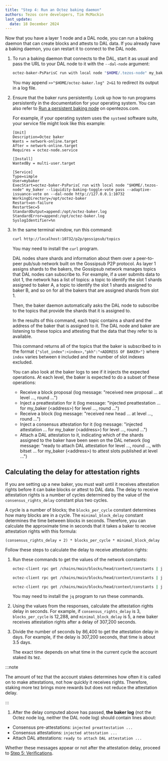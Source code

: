 ```yaml
---
title: "Step 4: Run an Octez baking daemon"
authors: Tezos core developers, Tim McMackin
last_update:
  date: 18 December 2024
---
```


Now that you have a layer 1 node and a DAL node, you can run a baking daemon that can create blocks and attests to DAL data.
If you already have a baking daemon, you can restart it to connect to the DAL node.

1. To run a baking daemon that connects to the DAL, start it as usual and pass the URL to your DAL node to it with the `--dal-node` argument:

   ```bash
   octez-baker-PsParisC run with local node "$HOME/.tezos-node" my_baker --liquidity-baking-toggle-vote pass --adaptive-issuance-vote on --dal-node http://127.0.0.1:10732
   ```

   You may append `>>"$HOME/octez-baker.log" 2>&1` to redirect its output in a log file.

1. Ensure that the baker runs persistently.
Look up how to run programs persistently in the documentation for your operating system.
You can also refer to [Run a persistent baking node](https://opentezos.com/node-baking/baking/persistent-baker/) on opentezos.com.

   For example, if your operating system uses the `systemd` software suite, your service file might look like this example:

   ```systemd
   [Unit]
   Description=Octez baker
   Wants = network-online.target
   After = network-online.target
   Requires = octez-node.service

   [Install]
   WantedBy = multi-user.target

   [Service]
   Type=simple
   User=mybaker
   ExecStart=octez-baker-PsParisC run with local node "$HOME/.tezos-node" my_baker --liquidity-baking-toggle-vote pass --adaptive-issuance-vote on --dal-node http://127.0.0.1:10732
   WorkingDirectory=/opt/octez-baker
   Restart=on-failure
   RestartSec=5
   StandardOutput=append:/opt/octez-baker.log
   StandardError=append:/opt/octez-baker.log
   SyslogIdentifier=%n
   ```

1. In the same terminal window, run this command:

   ```bash
   curl http://localhost:10732/p2p/gossipsub/topics
   ```

   You may need to install the `curl` program.

   DAL nodes share shards and information about them over a peer-to-peer pub/sub network built on the Gossipsub P2P protocol.
   As layer 1 assigns shards to the bakers, the Gossipsub network manages topics that DAL nodes can subscribe to.
   For example, if a user submits data to slot 1, the network has a list of topics: a topic to identify the slot 1 shards assigned to baker A, a topic to identify the slot 1 shards assigned to baker B, and so on for all the bakers that are assigned shards from slot 1.

   Then, the baker daemon automatically asks the DAL node to subscribe to the topics that provide the shards that it is assigned to.

   In the results of this command, each topic contains a shard and the address of the baker that is assigned to it.
   The DAL node and baker are listening to these topics and attesting that the data that they refer to is available.

   This command returns all of the topics that the baker is subscribed to in the format `{"slot_index":<index>,"pkh":"<ADDRESS OF BAKER>"}` where `index` varies between `0` included and the number of slot indexes excluded.

   You can also look at the baker logs to see if it injects the expected operations. At each level, the baker is expected to do a subset of these operations:

      - Receive a block proposal (log message: "received new proposal ... at level ..., round ...")
      - Inject a preattestation for it (log message: "injected preattestation ... for my_baker (&lt;address&gt;) for level ..., round ...")
      - Receive a block (log message: "received new head ... at level ..., round ...")
      - Inject a consensus attestation for it (log message: "injected attestation ... for my_baker (&lt;address&gt;) for level ..., round ...")
      - Attach a DAL attestation to it, indicating which of the shards assigned to the baker have been seen on the DAL network (log message: "ready to attach DAL attestation for level ..., round ..., with bitset ... for my_baker (&lt;address&gt;) to attest slots published at level ...")

## Calculating the delay for attestation rights

If you are setting up a new baker, you must wait until it receives attestation rights before it can bake blocks or attest to DAL data.
The delay to receive attestation rights is a number of cycles determined by the value of the `consensus_rights_delay` constant plus two cycles.

A cycle is a number of blocks; the `blocks_per_cycle` constant determines how many blocks are in a cycle.
The `minimal_block_delay` constant determines the time between blocks in seconds.
Therefore, you can calculate the approximate time in seconds that it takes a baker to receive attestation rights with this formula:

```
(consensus_rights_delay + 2) * blocks_per_cycle * minimal_block_delay
```

Follow these steps to calculate the delay to receive attestation rights:

1. Run these commands to get the values of the network constants:

   ```bash
   octez-client rpc get /chains/main/blocks/head/context/constants | jq | grep consensus_rights_delay
   ```

   ```bash
   octez-client rpc get /chains/main/blocks/head/context/constants | jq | grep blocks_per_cycle
   ```

   ```bash
   octez-client rpc get /chains/main/blocks/head/context/constants | jq | grep minimal_block_delay
   ```

   You may need to install the `jq` program to run these commands.

1. Using the values from the responses, calculate the attestation rights delay in seconds.
For example, if `consensus_rights_delay` is 3, `blocks_per_cycle` is 12,288, and `minimal_block_delay` is 5, a new baker receives attestation rights after a delay of 307,200 seconds.

1. Divide the number of seconds by 86,400 to get the attestation delay in days.
For example, if the delay is 307,200 seconds, that time is about 3.5 days.

   The exact time depends on what time in the current cycle the account staked its tez.

:::note

The amount of tez that the account stakes determines how often it is called on to make attestations, not how quickly it receives rights.
Therefore, staking more tez brings more rewards but does not reduce the attestation delay.

:::

1. After the delay computed above has passed, **the baker log** (not the Octez node log, neither the DAL node log) should contain lines about:

- Consensus pre-attestations: `injected preattestation ...`
- Consensus attestations: `injected attestation ...`
- Attach DAL attestations: `ready to attach DAL attestation ...`

Whether these messages appear or not after the attestation delay, proceed to [Step 5: Verifications](/tutorials/join-dal-baker/verify-rights).

